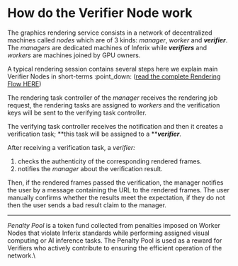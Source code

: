 # How do the Verifier Node work

The graphics rendering service consists in a network of decentralized machines called _nodes_ which are of 3 kinds: _manager_, _worker_ and _**verifier**_. The _managers_ are dedicated machines of Inferix while _**verifiers**_ and _workers_ are machines joined by GPU owners.

A typical rendering session contains several steps here we explain main Verifier Nodes in short-terms :point\_down: ([read the complete Rendering  Flow HERE](../../inferix-whitepaper/introduction/rendering-network-using-crowdsourced-gpu.md))

The rendering task controller of the _manager_ receives the rendering job request, the rendering tasks are assigned to _workers_ and the verification keys will be sent to the verifying task controller.

The verifying task controller receives the notification and then it creates a verification task; **this task will be assigned to a **_**verifier**_.

After receiving a verification task, a _verifier:_

1. checks the authenticity of the corresponding rendered frames.
2. notifies the _manager_ about the verification result.

Then, if the rendered frames passed the verification, the manager notifies the user by a message containing the URL to the rendered frames. The user manually confirms whether the results meet the expectation, if they do not then the user sends a bad result claim to the manager.&#x20;

***

_Penalty Pool_ is a token fund collected from penalties imposed on Worker Nodes that violate Inferix standards while performing assigned visual computing or AI inference tasks. The Penalty Pool is used as a reward for Verifiers who actively contribute to ensuring the efficient operation of the network.\
